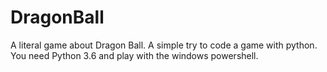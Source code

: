 # DragonBall
A literal game about Dragon Ball. A simple try to code a game with python. 
You need Python 3.6 and play with the windows powershell.
